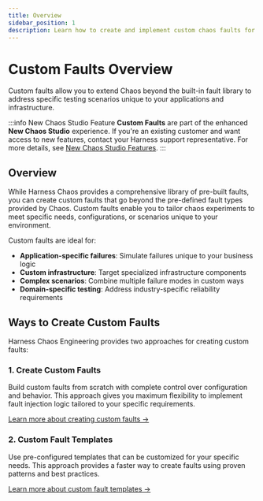 ```yaml
---
title: Overview
sidebar_position: 1
description: Learn how to create and implement custom chaos faults for your specific use cases
---
```


# Custom Faults Overview

Custom faults allow you to extend Chaos beyond the built-in fault library to address specific testing scenarios unique to your applications and infrastructure.

:::info New Chaos Studio Feature
**Custom Faults** are part of the enhanced **New Chaos Studio** experience. If you're an existing customer and want access to new features, contact your Harness support representative. For more details, see [New Chaos Studio Features](/docs/chaos-engineering#new-chaos-studio-features).
:::

## Overview

While Harness Chaos provides a comprehensive library of pre-built faults, you can create custom faults that go beyond the pre-defined fault types provided by Chaos. Custom faults enable you to tailor chaos experiments to meet specific needs, configurations, or scenarios unique to your environment.

Custom faults are ideal for:

- **Application-specific failures**: Simulate failures unique to your business logic
- **Custom infrastructure**: Target specialized infrastructure components  
- **Complex scenarios**: Combine multiple failure modes in custom ways
- **Domain-specific testing**: Address industry-specific reliability requirements

## Ways to Create Custom Faults

Harness Chaos Engineering provides two approaches for creating custom faults:

### 1. Create Custom Faults

Build custom faults from scratch with complete control over configuration and behavior. This approach gives you maximum flexibility to implement fault injection logic tailored to your specific requirements.

[Learn more about creating custom faults →](./create-custom-faults)

### 2. Custom Fault Templates

Use pre-configured templates that can be customized for your specific needs. This approach provides a faster way to create faults using proven patterns and best practices.

[Learn more about custom fault templates →](./custom-fault-templates)
